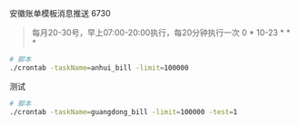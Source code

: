 安徽账单模板消息推送 6730
> 每月20-30号，早上07:00-20:00执行，每20分钟执行一次 
0 * 10-23 * * *

```bash
# 脚本
./crontab -taskName=anhui_bill -limit=100000
```

测试
```bash
# 脚本
./crontab -taskName=guangdong_bill -limit=100000 -test=1
```